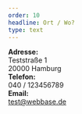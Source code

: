 ```yaml
---
order: 10
headline: Ort / Wo?
type: text
---
```

**Adresse:**<br />
Teststraße 1<br />
20000 Hamburg<br />
**Telefon:**<br />
040 / 123456789<br />
**Email:**<br />
test@webbase.de